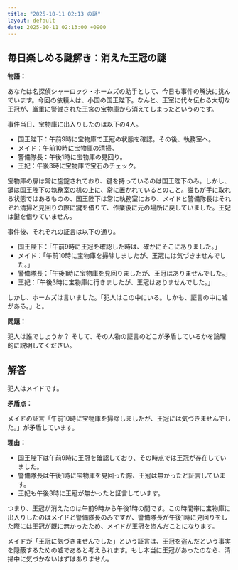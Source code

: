 ```yaml
---
title: "2025-10-11 02:13 の謎"
layout: default
date: 2025-10-11 02:13:00 +0900
---
```

## 毎日楽しめる謎解き：消えた王冠の謎

**物語：**

あなたは名探偵シャーロック・ホームズの助手として、今日も事件の解決に挑んでいます。今回の依頼人は、小国の国王陛下。なんと、王室に代々伝わる大切な王冠が、厳重に警備された王宮の宝物庫から消えてしまったというのです。

事件当日、宝物庫に出入りしたのは以下の4人。

*   国王陛下：午前9時に宝物庫で王冠の状態を確認。その後、執務室へ。
*   メイド：午前10時に宝物庫の清掃。
*   警備隊長：午後1時に宝物庫の見回り。
*   王妃：午後3時に宝物庫で宝石のチェック。

宝物庫の扉は常に施錠されており、鍵を持っているのは国王陛下のみ。しかし、鍵は国王陛下の執務室の机の上に、常に置かれているとのこと。誰もが手に取れる状態ではあるものの、国王陛下は常に執務室におり、メイドと警備隊長はそれぞれ清掃と見回りの際に鍵を借りて、作業後に元の場所に戻していました。王妃は鍵を借りていません。

事件後、それぞれの証言は以下の通り。

*   国王陛下：「午前9時に王冠を確認した時は、確かにそこにありました。」
*   メイド：「午前10時に宝物庫を掃除しましたが、王冠には気づきませんでした。」
*   警備隊長：「午後1時に宝物庫を見回りましたが、王冠はありませんでした。」
*   王妃：「午後3時に宝物庫に行きましたが、王冠はありませんでした。」

しかし、ホームズは言いました。「犯人はこの中にいる。しかも、証言の中に嘘がある。」と。

**問題：**

犯人は誰でしょうか？ そして、その人物の証言のどこが矛盾しているかを論理的に説明してください。

## 解答

犯人はメイドです。

**矛盾点：**

メイドの証言「午前10時に宝物庫を掃除しましたが、王冠には気づきませんでした。」が矛盾しています。

**理由：**

*   国王陛下は午前9時に王冠を確認しており、その時点では王冠が存在していました。
*   警備隊長は午後1時に宝物庫を見回った際、王冠は無かったと証言しています。
*   王妃も午後3時に王冠が無かったと証言しています。

つまり、王冠が消えたのは午前9時から午後1時の間です。この時間帯に宝物庫に出入りしたのはメイドと警備隊長のみですが、警備隊長が午後1時に見回りをした際には王冠が既に無かったため、メイドが王冠を盗んだことになります。

メイドが「王冠に気づきませんでした」という証言は、王冠を盗んだという事実を隠蔽するための嘘であると考えられます。もし本当に王冠があったのなら、清掃中に気づかないはずはありません。
